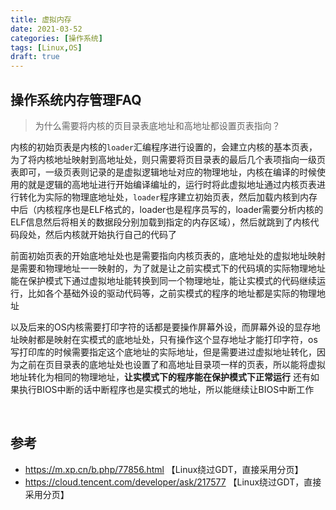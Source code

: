 ```yaml
---
title: 虚拟内存
date: 2021-03-52
categories: [操作系统]
tags: [Linux,OS]
draft: true
---
```


## 操作系统内存管理FAQ

> 为什么需要将内核的页目录表底地址和高地址都设置页表指向？

内核的初始页表是内核的`loader`汇编程序进行设置的，会建立内核的基本页表，为了将内核地址映射到高地址处，则只需要将页目录表的最后几个表项指向一级页表即可，一级页表则记录的是虚拟逻辑地址对应的物理地址，内核在编译的时候使用的就是逻辑的高地址进行开始编译编址的，运行时将此虚拟地址通过内核页表进行转化为实际的物理底地址处，`loader`程序建立初始页表，然后加载内核到内存中后（内核程序也是ELF格式的，loader也是程序员写的，loader需要分析内核的ELF信息然后将相关的数据段分别加载到指定的内存区域），然后就跳到了内核代码段处，然后内核就开始执行自己的代码了

前面初始页表的开始底地址处也是需要指向内核页表的，底地址处的虚拟地址映射是需要和物理地址一一映射的，为了就是让之前实模式下的代码填的实际物理地址能在保护模式下通过虚拟地址能转换到同一个物理地址，能让实模式的代码继续运行，比如各个基础外设的驱动代码等，之前实模式的程序的地址都是实际的物理地址

以及后来的OS内核需要打印字符的话都是要操作屏幕外设，而屏幕外设的显存地址映射都是映射在实模式的底地址处，只有操作这个显存地址才能打印字符，os写打印库的时候需要指定这个底地址的实际地址，但是需要进过虚拟地址转化，因为之前在页目录表的底地址处也设置了和高地址目录项一样的页表，所以能将虚拟地址转化为相同的物理地址，**让实模式下的程序能在保护模式下正常运行** 还有如果执行BIOS中断的话中断程序也是实模式的地址，所以能继续让BIOS中断工作

​    

## 参考

- https://m.xp.cn/b.php/77856.html 【Linux绕过GDT，直接采用分页】
- https://cloud.tencent.com/developer/ask/217577 【Linux绕过GDT，直接采用分页】